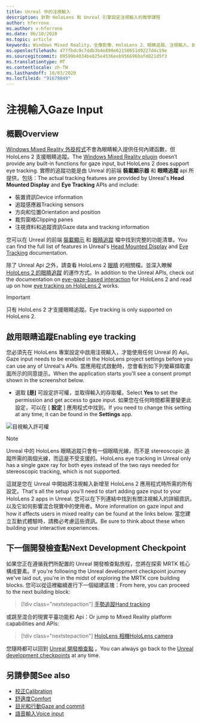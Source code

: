 ```yaml
---
title: Unreal 中的注視輸入
description: 針對 HoloLens 和 Unreal 引擎設定注視輸入的教學課程
author: hferrone
ms.author: v-hferrone
ms.date: 06/10/2020
ms.topic: article
keywords: Windows Mixed Reality，全像影像、HoloLens 2、眼睛追蹤、注視輸入、前端掛接顯示器、Unreal 引擎
ms.openlocfilehash: 477fbdc9c7ddb3b4e890e62150651d9227d4c19e
ms.sourcegitcommit: 09599b4034be825e4536eeb9566968afd021d5f3
ms.translationtype: MT
ms.contentlocale: zh-TW
ms.lasthandoff: 10/03/2020
ms.locfileid: "91679849"
---
```

# <a name="gaze-input"></a><span data-ttu-id="66fb4-104">注視輸入</span><span class="sxs-lookup"><span data-stu-id="66fb4-104">Gaze Input</span></span>

## <a name="overview"></a><span data-ttu-id="66fb4-105">概觀</span><span class="sxs-lookup"><span data-stu-id="66fb4-105">Overview</span></span>

<span data-ttu-id="66fb4-106">[Windows Mixed Reality 外掛程式](https://docs.unrealengine.com/Platforms/VR/WMR/index.html)不會為眼睛輸入提供任何內建函數，但 HoloLens 2 支援眼睛追蹤。</span><span class="sxs-lookup"><span data-stu-id="66fb4-106">The [Windows Mixed Reality plugin](https://docs.unrealengine.com/Platforms/VR/WMR/index.html) doesn’t provide any built-in functions for gaze input, but HoloLens 2 does support eye tracking.</span></span> <span data-ttu-id="66fb4-107">實際的追蹤功能是由 Unreal 的前端 **裝載顯示器** 和 **眼睛追蹤** api 所提供，包括：</span><span class="sxs-lookup"><span data-stu-id="66fb4-107">The actual tracking features are provided by Unreal's **Head Mounted Display** and **Eye Tracking** APIs and include:</span></span>

- <span data-ttu-id="66fb4-108">裝置資訊</span><span class="sxs-lookup"><span data-stu-id="66fb4-108">Device information</span></span>
- <span data-ttu-id="66fb4-109">追蹤感應器</span><span class="sxs-lookup"><span data-stu-id="66fb4-109">Tracking sensors</span></span>
- <span data-ttu-id="66fb4-110">方向和位置</span><span class="sxs-lookup"><span data-stu-id="66fb4-110">Orientation and position</span></span>
- <span data-ttu-id="66fb4-111">裁剪窗格</span><span class="sxs-lookup"><span data-stu-id="66fb4-111">Clipping panes</span></span>
- <span data-ttu-id="66fb4-112">注視資料和追蹤資訊</span><span class="sxs-lookup"><span data-stu-id="66fb4-112">Gaze data and tracking information</span></span>

<span data-ttu-id="66fb4-113">您可以在 Unreal 的前端 [裝載顯示](https://docs.unrealengine.com/BlueprintAPI/Input/HeadMountedDisplay/index.html) 和 [眼睛追蹤](https://docs.unrealengine.com/BlueprintAPI/EyeTracking/index.html) 檔中找到完整的功能清單。</span><span class="sxs-lookup"><span data-stu-id="66fb4-113">You can find the full list of features in Unreal's [Head Mounted Display](https://docs.unrealengine.com/BlueprintAPI/Input/HeadMountedDisplay/index.html) and [Eye Tracking](https://docs.unrealengine.com/BlueprintAPI/EyeTracking/index.html) documentation.</span></span>

<span data-ttu-id="66fb4-114">除了 Unreal Api 之外，請查看 HoloLens 2 [眼睛](../../design/eye-gaze-interaction.md) 的相關檔，並深入瞭解 [HoloLens 2 的眼睛追蹤](https://docs.microsoft.com/windows/mixed-reality/eye-tracking) 的運作方式。</span><span class="sxs-lookup"><span data-stu-id="66fb4-114">In addition to the Unreal APIs, check out the documentation on [eye-gaze-based interaction](../../design/eye-gaze-interaction.md) for HoloLens 2 and read up on how [eye tracking on HoloLens 2](https://docs.microsoft.com/windows/mixed-reality/eye-tracking) works.</span></span>

> [!IMPORTANT]
> <span data-ttu-id="66fb4-115">只有 HoloLens 2 才支援眼睛追蹤。</span><span class="sxs-lookup"><span data-stu-id="66fb4-115">Eye tracking is only supported on HoloLens 2.</span></span>

## <a name="enabling-eye-tracking"></a><span data-ttu-id="66fb4-116">啟用眼睛追蹤</span><span class="sxs-lookup"><span data-stu-id="66fb4-116">Enabling eye tracking</span></span>
<span data-ttu-id="66fb4-117">您必須先在 HoloLens 專案設定中啟用注視輸入，才能使用任何 Unreal 的 Api。</span><span class="sxs-lookup"><span data-stu-id="66fb4-117">Gaze input needs to be enabled in the HoloLens project settings before you can use any of Unreal's APIs.</span></span> <span data-ttu-id="66fb4-118">當應用程式啟動時，您會看到如下列螢幕擷取畫面所示的同意提示。</span><span class="sxs-lookup"><span data-stu-id="66fb4-118">When the application starts you'll see a consent prompt shown in the screenshot below.</span></span>

- <span data-ttu-id="66fb4-119">選取 **[是]** 可設定許可權，並取得輸入的存取權。</span><span class="sxs-lookup"><span data-stu-id="66fb4-119">Select **Yes** to set the permission and get access to gaze input.</span></span> <span data-ttu-id="66fb4-120">如果您在任何時間都需要變更此設定，可以在 [ **設定** ] 應用程式中找到。</span><span class="sxs-lookup"><span data-stu-id="66fb4-120">If you need to change this setting at any time, it can be found in the **Settings** app.</span></span>

![目視輸入許可權](images/unreal/eye-input-permissions.png)

> [!NOTE] 
> <span data-ttu-id="66fb4-122">Unreal 中的 HoloLens 眼睛追蹤只會有一個眼睛光線，而不是 stereoscopic 追蹤所需的兩個光線，而這是不受支援的。</span><span class="sxs-lookup"><span data-stu-id="66fb4-122">HoloLens eye tracking in Unreal only has a single gaze ray for both eyes instead of the two rays needed for stereoscopic tracking, which is not supported.</span></span>

<span data-ttu-id="66fb4-123">這就是您在 Unreal 中開始將注視輸入新增至 HoloLens 2 應用程式時所需的所有設定。</span><span class="sxs-lookup"><span data-stu-id="66fb4-123">That's all the setup you'll need to start adding gaze input to your HoloLens 2 apps in Unreal.</span></span> <span data-ttu-id="66fb4-124">您可以在下列連結中找到有關注視輸入的詳細資訊，以及它如何影響混合現實中的使用者。</span><span class="sxs-lookup"><span data-stu-id="66fb4-124">More information on gaze input and how it affects users in mixed reality can be found at the links below.</span></span> <span data-ttu-id="66fb4-125">當您建立互動式體驗時，請務必考慮這些資訊。</span><span class="sxs-lookup"><span data-stu-id="66fb4-125">Be sure to think about these when building your interactive experiences.</span></span>

## <a name="next-development-checkpoint"></a><span data-ttu-id="66fb4-126">下一個開發檢查點</span><span class="sxs-lookup"><span data-stu-id="66fb4-126">Next Development Checkpoint</span></span>

<span data-ttu-id="66fb4-127">如果您正在遵循我們所配置的 Unreal 開發檢查點旅程，您將在探索 MRTK 核心構成要素。</span><span class="sxs-lookup"><span data-stu-id="66fb4-127">If you're following the Unreal development checkpoint journey we've laid out, you're in the midst of exploring the MRTK core building blocks.</span></span> <span data-ttu-id="66fb4-128">您可以從這裡繼續進行下一個組建區塊：</span><span class="sxs-lookup"><span data-stu-id="66fb4-128">From here, you can proceed to the next building block:</span></span> 

> [!div class="nextstepaction"]
> [<span data-ttu-id="66fb4-129">手勢追蹤</span><span class="sxs-lookup"><span data-stu-id="66fb4-129">Hand tracking</span></span>](unreal-hand-tracking.md)

<span data-ttu-id="66fb4-130">或跳至混合的現實平臺功能和 Api：</span><span class="sxs-lookup"><span data-stu-id="66fb4-130">Or jump to Mixed Reality platform capabilities and APIs:</span></span>

> [!div class="nextstepaction"]
> [<span data-ttu-id="66fb4-131">HoloLens 相機</span><span class="sxs-lookup"><span data-stu-id="66fb4-131">HoloLens camera</span></span>](unreal-hololens-camera.md)

<span data-ttu-id="66fb4-132">您隨時都可以回到 [Unreal 開發檢查點](unreal-development-overview.md#2-core-building-blocks) 。</span><span class="sxs-lookup"><span data-stu-id="66fb4-132">You can always go back to the [Unreal development checkpoints](unreal-development-overview.md#2-core-building-blocks) at any time.</span></span>

## <a name="see-also"></a><span data-ttu-id="66fb4-133">另請參閱</span><span class="sxs-lookup"><span data-stu-id="66fb4-133">See also</span></span>
* [<span data-ttu-id="66fb4-134">校正</span><span class="sxs-lookup"><span data-stu-id="66fb4-134">Calibration</span></span>](../../calibration.md)
* [<span data-ttu-id="66fb4-135">舒適度</span><span class="sxs-lookup"><span data-stu-id="66fb4-135">Comfort</span></span>](../../design/comfort.md)
* [<span data-ttu-id="66fb4-136">目光和行動</span><span class="sxs-lookup"><span data-stu-id="66fb4-136">Gaze and commit</span></span>](../../design/gaze-and-commit.md)
* [<span data-ttu-id="66fb4-137">語音輸入</span><span class="sxs-lookup"><span data-stu-id="66fb4-137">Voice input</span></span>](../../out-of-scope/voice-design.md)

